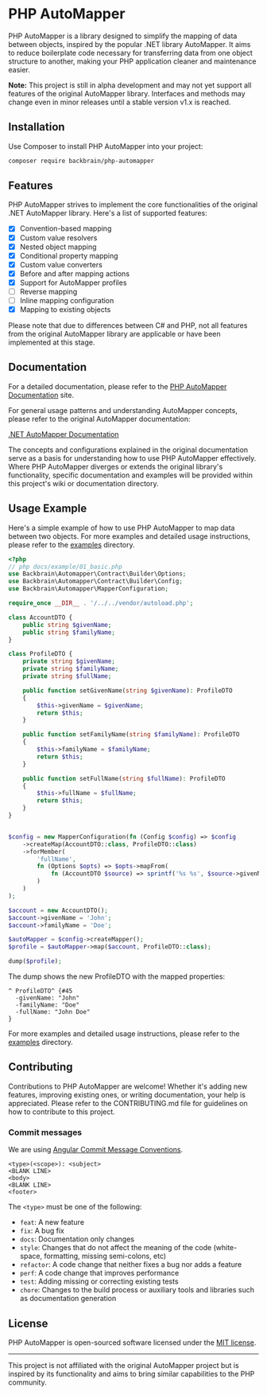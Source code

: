 # PHP AutoMapper

PHP AutoMapper is a library designed to simplify the mapping of data between objects, inspired by the 
popular .NET library AutoMapper. It aims to reduce boilerplate code necessary for transferring data from 
one object structure to another, making your PHP application cleaner and maintenance easier.

**Note:** This project is still in alpha development and may not yet support all features of the original AutoMapper library.
Interfaces and methods may change even in minor releases until a stable version v1.x is reached.

## Installation

Use Composer to install PHP AutoMapper into your project:

```bash
composer require backbrain/php-automapper
```

## Features

PHP AutoMapper strives to implement the core functionalities of the original .NET AutoMapper library. 
Here's a list of supported features:

- [x] Convention-based mapping
- [x] Custom value resolvers
- [x] Nested object mapping
- [x] Conditional property mapping
- [x] Custom value converters
- [x] Before and after mapping actions
- [x] Support for AutoMapper profiles
- [ ] Reverse mapping
- [ ] Inline mapping configuration
- [x] Mapping to existing objects

Please note that due to differences between C# and PHP, not all features from the original AutoMapper 
library are applicable or have been implemented at this stage.

## Documentation

For a detailed documentation, please refer to the [PHP AutoMapper Documentation](https://backbrainhq.github.io/php-automapper) site.

For general usage patterns and understanding AutoMapper concepts, please refer to the original AutoMapper
documentation:

[.NET AutoMapper Documentation](https://docs.automapper.org/en/latest/)

The concepts and configurations explained in the original documentation serve as a basis for understanding
how to use PHP AutoMapper effectively. Where PHP AutoMapper diverges or extends the original library's functionality, specific documentation and examples will be provided within this project's wiki or documentation directory.


## Usage Example 

Here's a simple example of how to use PHP AutoMapper to map data between two objects.
For more examples and detailed usage instructions, please refer to the [examples](docs/examples) directory.

```php
<?php
// php docs/example/01_basic.php
use Backbrain\Automapper\Contract\Builder\Options;
use Backbrain\Automapper\Contract\Builder\Config;
use Backbrain\Automapper\MapperConfiguration;

require_once __DIR__ . '/../../vendor/autoload.php';

class AccountDTO {
    public string $givenName;
    public string $familyName;
}

class ProfileDTO {
    private string $givenName;
    private string $familyName;
    private string $fullName;

    public function setGivenName(string $givenName): ProfileDTO
    {
        $this->givenName = $givenName;
        return $this;
    }

    public function setFamilyName(string $familyName): ProfileDTO
    {
        $this->familyName = $familyName;
        return $this;
    }

    public function setFullName(string $fullName): ProfileDTO
    {
        $this->fullName = $fullName;
        return $this;
    }
}


$config = new MapperConfiguration(fn (Config $config) => $config
    ->createMap(AccountDTO::class, ProfileDTO::class)
    ->forMember(
        'fullName',
        fn (Options $opts) => $opts->mapFrom(
            fn (AccountDTO $source) => sprintf('%s %s', $source->givenName, $source->familyName)
        )
    )
);

$account = new AccountDTO();
$account->givenName = 'John';
$account->familyName = 'Doe';

$autoMapper = $config->createMapper();
$profile = $autoMapper->map($account, ProfileDTO::class);

dump($profile);
```
The dump shows the new ProfileDTO with the mapped properties:
```
^ ProfileDTO^ {#45
  -givenName: "John"
  -familyName: "Doe"
  -fullName: "John Doe"
}
```

For more examples and detailed usage instructions, please refer to the [examples](docs/examples) directory.

## Contributing

Contributions to PHP AutoMapper are welcome! Whether it's adding new features, improving existing ones, 
or writing documentation, your help is appreciated. Please refer to the CONTRIBUTING.md file for guidelines on how to contribute to this project.

### Commit messages

We are using [Angular Commit Message Conventions](https://github.com/angular/angular.js/blob/master/DEVELOPERS.md#-git-commit-guidelines).

```
<type>(<scope>): <subject>
<BLANK LINE>
<body>
<BLANK LINE>
<footer>
```

The `<type>` must be one of the following:

- `feat`: A new feature
- `fix`: A bug fix
- `docs`: Documentation only changes
- `style`: Changes that do not affect the meaning of the code (white-space, formatting, missing semi-colons, etc)
- `refactor`: A code change that neither fixes a bug nor adds a feature
- `perf`: A code change that improves performance
- `test`: Adding missing or correcting existing tests
- `chore`: Changes to the build process or auxiliary tools and libraries such as documentation generation

## License

PHP AutoMapper is open-sourced software licensed under the [MIT license](LICENSE).

---

This project is not affiliated with the original AutoMapper project but is inspired by its functionality 
and aims to bring similar capabilities to the PHP community.
